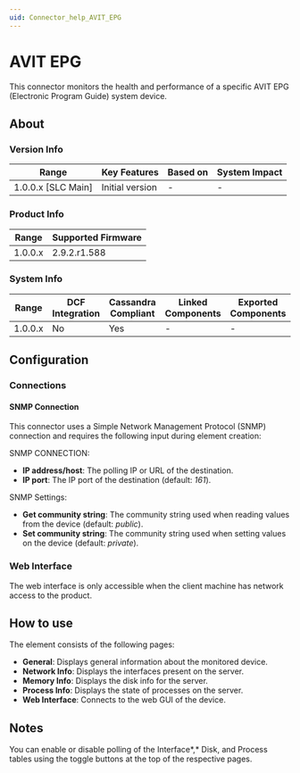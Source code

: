 ```yaml
---
uid: Connector_help_AVIT_EPG
---
```


# AVIT EPG

This connector monitors the health and performance of a specific AVIT EPG (Electronic Program Guide) system device.

## About

### Version Info

| Range                | Key Features     | Based on     | System Impact     |
|----------------------|------------------|--------------|-------------------|
| 1.0.0.x [SLC Main]   | Initial version  | -            | -                 |

### Product Info

| Range     | Supported Firmware     |
|-----------|------------------------|
| 1.0.0.x   | 2.9.2.r1.588           |

### System Info

| Range     | DCF Integration     | Cassandra Compliant     | Linked Components     | Exported Components     |
|-----------|---------------------|-------------------------|-----------------------|-------------------------|
| 1.0.0.x   | No                  | Yes                     | -                     | -                       |

## Configuration

### Connections

#### SNMP Connection

This connector uses a Simple Network Management Protocol (SNMP) connection and requires the following input during element creation:

SNMP CONNECTION:

- **IP address/host**: The polling IP or URL of the destination.
- **IP port**: The IP port of the destination (default: *161*).

SNMP Settings:

- **Get community string**: The community string used when reading values from the device (default: *public*).
- **Set community string**: The community string used when setting values on the device (default: *private*).

### Web Interface

The web interface is only accessible when the client machine has network access to the product.

## How to use

The element consists of the following pages:

- **General**: Displays general information about the monitored device.
- **Network Info**: Displays the interfaces present on the server.
- **Memory Info**: Displays the disk info for the server.
- **Process Info**: Displays the state of processes on the server.
- **Web Interface**: Connects to the web GUI of the device.

## Notes

You can enable or disable polling of the Interface*,* Disk, and Process tables using the toggle buttons at the top of the respective pages.
